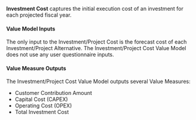 
**Investment Cost** captures the initial execution cost of an investment for each projected fiscal year.

#### Value Model Inputs

The only input to the Investment/Project Cost is the forecast cost of each Investment/Project Alternative. The Investment/Project Cost Value Model does not use any user questionnaire inputs.

#### Value Measure Outputs

The Investment/Project Cost Value Model outputs several Value Measures:
- Customer Contribution Amount
- Capital Cost (CAPEX)
- Operating Cost (OPEX)
- Total Investment Cost